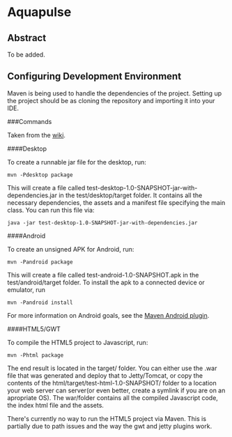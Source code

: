Aquapulse
=========

Abstract
--------
To be added.


Configuring Development Environment
-----------------------------------
Maven is being used to handle the dependencies of the project. Setting up the project should be as cloning the
repository and importing it into your IDE.

###Commands

Taken from the [wiki](http://code.google.com/p/libgdx/wiki/MavenProjectSetup).


####Desktop

To create a runnable jar file for the desktop, run:

`mvn -Pdesktop package`

This will create a file called test-desktop-1.0-SNAPSHOT-jar-with-dependencies.jar in the test/desktop/target folder.
It contains all the necessary dependencies, the assets and a manifest file specifying the main class. You can run this
file via:

`java -jar test-desktop-1.0-SNAPSHOT-jar-with-dependencies.jar`


####Android

To create an unsigned APK for Android, run:

`mvn -Pandroid package`

This will create a file called test-android-1.0-SNAPSHOT.apk in the test/android/target folder. To install the apk to a
connected device or emulator, run

`mvn -Pandroid install`

For more information on Android goals, see the [Maven Android plugin](http://code.google.com/p/maven-android-plugin/).


####HTML5/GWT

To compile the HTML5 project to Javascript, run:

`mvn -Phtml package`

The end result is located in the target/ folder. You can either use the .war file that was generated and deploy that to
Jetty/Tomcat, or copy the contents of the html/target/test-html-1.0-SNAPSHOT/ folder to a location your web server can
server(or even better, create a symlink if you are on an apropriate OS). The war/folder contains all the compiled
Javascript code, the index html file and the assets.

There's currently no way to run the HTML5 project via Maven. This is partially due to path issues and the way the gwt
and jetty plugins work.